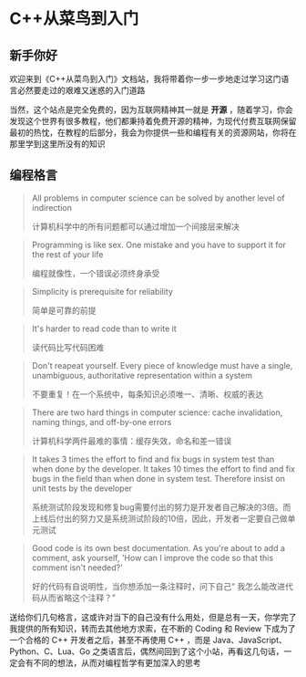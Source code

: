 # C++从菜鸟到入门

## 新手你好

欢迎来到《C++从菜鸟到入门》文档站，我将带着你一步一步地走过学习这门语言必然要走过的艰难又迷惑的入门道路

当然，这个站点是完全免费的，因为互联网精神其一就是 **开源** ，随着学习，你会发现这个世界有很多教程，他们都秉持着免费开源的精神，为现代付费互联网保留最初的热忱，在教程的后部分，我会为你提供一些和编程有关的资源网站，你将在那里学到这里所没有的知识

## 编程格言

> All problems in computer science can be solved by another level of indirection
> 
> 计算机科学中的所有问题都可以通过增加一个间接层来解决

> Programming is like sex. One mistake and you have to support it for the rest of your life
> 
> 编程就像性，一个错误必须终身承受

> Simplicity is prerequisite for reliability
> 
> 简单是可靠的前提

> It's harder to read code than to write it
> 
> 读代码比写代码困难

> Don't reapeat yourself. Every piece of knowledge must have a single, unambiguous, authoritative representation within a system
> 
> 不要重复！在一个系统中，每条知识必须唯一、清晰、权威的表达

> There are two hard things in computer science: cache invalidation, naming things, and off-by-one errors
> 
> 计算机科学两件最难的事情：缓存失效，命名和差一错误

> It takes 3 times the effort to find and fix bugs in system test than when done by the developer. It takes 10 times the effort to find and fix bugs in the field than when done in system test. Therefore insist on unit tests by the developer
> 
> 系统测试阶段发现和修复bug需要付出的努力是开发者自己解决的3倍。而上线后付出的努力又是系统测试阶段的10倍，因此，开发者一定要自己做单元测试

> Good code is its own best documentation. As you're about to add a comment, ask yourself, 'How can I improve the code so that this comment isn't needed?'
> 
> 好的代码有自说明性，当你想添加一条注释时，问下自己“ 我怎么能改进代码从而省略这个注释？”


送给你们几句格言，这或许对当下的自己没有什么用处，但是总有一天，你学完了我提供的所有知识，转而去其他地方求索，在不断的 Coding 和 Review 下成为了一个合格的 C++ 开发者之后，甚至不再使用 C++ ，而是 Java、JavaScript、Python、C、Lua、Go 之类语言后，偶然间回到了这个小站，再看这几句话，一定会有不同的想法，从而对编程哲学有更加深入的思考